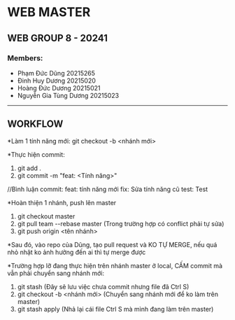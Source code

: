 # WEB MASTER 

## WEB GROUP 8 - 20241

### Members:
- Phạm Đức Dũng 20215265
- Đinh Huy Dương 20215020   
- Hoàng Đức Dương 20215021
- Nguyễn Gia Tùng Dương 20215023

---
## WORKFLOW
*Làm 1 tính năng mới:
git checkout -b <nhánh mới>

*Thực hiện commit:
1. git add .
2. git commit -m "feat: <Tính năng>"

//Bình luận commit: 
	feat: tính năng mới
	fix: Sửa tính năng cũ
	test: Test 

*Hoàn thiện 1 nhánh, push lên master
1. git checkout master 
2. git pull team --rebase master 
(Trong trường hợp có conflict phải tự sửa)
3. git push origin <tên nhánh>

*Sau đó, vào repo của Dũng, tạo pull request và KO TỰ MERGE, nếu quá nhỏ nhặt ko ảnh hưởng đến ai thì tự merge được

*Trường hợp lỡ đang thực hiện trên nhánh master ở local, CẤM commit mà vẫn phải chuyển sang nhánh mới:
1. git stash (Đây sẽ lưu việc chưa commit nhưng file đã Ctrl S)
2. git checkout -b <nhánh mới> (Chuyển sang nhánh mới để ko làm trên master)
3. git stash apply (Nhả lại cái file Ctrl S mà mình đang làm trên master)
